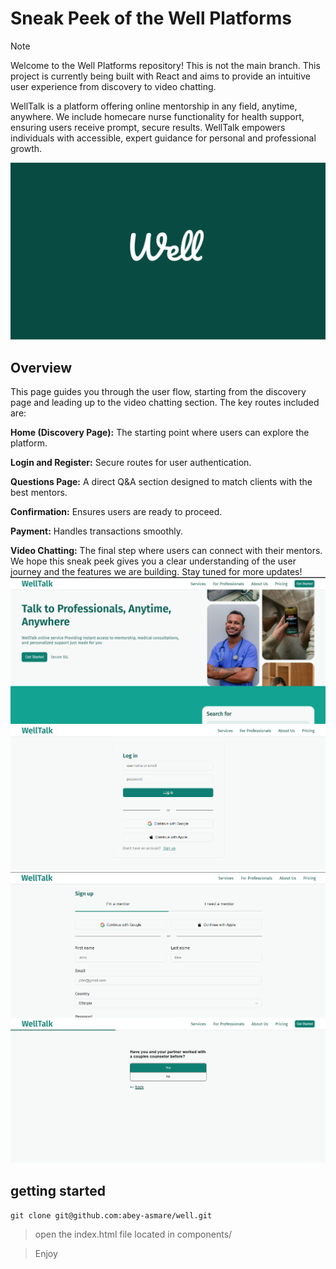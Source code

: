 # Sneak Peek of the Well Platforms
> [!NOTE]
> Welcome to the Well Platforms repository! This is not the main branch. This project is currently being built with React and aims to provide an intuitive user experience from discovery to video chatting.


WellTalk is a platform offering online mentorship in any field, anytime, anywhere. We include homecare nurse functionality for health support, ensuring users receive prompt, secure results. WellTalk empowers individuals with accessible, expert guidance for personal and professional growth.

![thumbnail.png](components%2Fstatic%2Fassets%2Foverview%2Fthumbnail.png)

## Overview
This page guides you through the user flow, starting from the discovery page and leading up to the video chatting section. The key routes included are:

**Home (Discovery Page):** The starting point where users can explore the platform.

**Login and Register:** Secure routes for user authentication.

**Questions Page:** A direct Q&A section designed to match clients with the best mentors.

**Confirmation:** Ensures users are ready to proceed.

**Payment:** Handles transactions smoothly.

**Video Chatting:** The final step where users can connect with their mentors.
We hope this sneak peek gives you a clear understanding of the user journey and the features we are building. Stay tuned for more updates!
![Screenshot 2024-08-13 233102.png](components%2Fstatic%2Fassets%2Foverview%2FScreenshot%202024-08-13%20233102.png) ![Screenshot 2024-08-13 233129.png](components%2Fstatic%2Fassets%2Foverview%2FScreenshot%202024-08-13%20233129.png)
![Screenshot 2024-08-13 233141.png](components%2Fstatic%2Fassets%2Foverview%2FScreenshot%202024-08-13%20233141.png) ![Screenshot 2024-08-13 233207.png](components%2Fstatic%2Fassets%2Foverview%2FScreenshot%202024-08-13%20233207.png)


## getting started
`git clone git@github.com:abey-asmare/well.git`

> open the index.html file located in components/

> Enjoy
